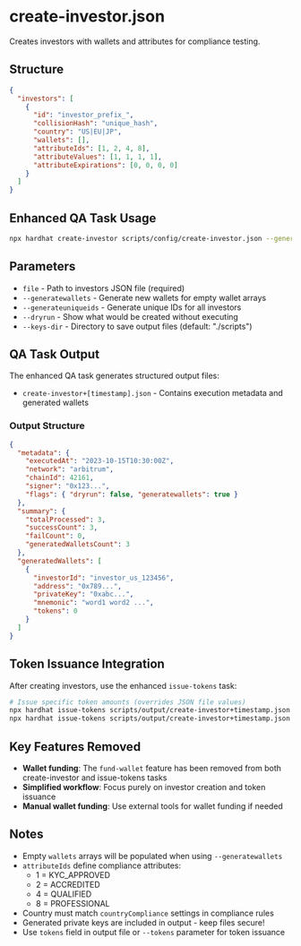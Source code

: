 # create-investor.json

Creates investors with wallets and attributes for compliance testing.

## Structure
```json
{
  "investors": [
    {
      "id": "investor_prefix_",
      "collisionHash": "unique_hash", 
      "country": "US|EU|JP",
      "wallets": [],
      "attributeIds": [1, 2, 4, 8],
      "attributeValues": [1, 1, 1, 1],
      "attributeExpirations": [0, 0, 0, 0]
    }
  ]
}
```

## Enhanced QA Task Usage
```bash
npx hardhat create-investor scripts/config/create-investor.json --generatewallets --generateuniqueids --network arbitrum
```

## Parameters
- `file` - Path to investors JSON file (required)
- `--generatewallets` - Generate new wallets for empty wallet arrays
- `--generateuniqueids` - Generate unique IDs for all investors  
- `--dryrun` - Show what would be created without executing
- `--keys-dir` - Directory to save output files (default: "./scripts")

## QA Task Output
The enhanced QA task generates structured output files:
- `create-investor+[timestamp].json` - Contains execution metadata and generated wallets

### Output Structure
```json
{
  "metadata": {
    "executedAt": "2023-10-15T10:30:00Z",
    "network": "arbitrum", 
    "chainId": 42161,
    "signer": "0x123...",
    "flags": { "dryrun": false, "generatewallets": true }
  },
  "summary": {
    "totalProcessed": 3,
    "successCount": 3,
    "failCount": 0,
    "generatedWalletsCount": 3
  },
  "generatedWallets": [
    {
      "investorId": "investor_us_123456",
      "address": "0x789...",
      "privateKey": "0xabc...",
      "mnemonic": "word1 word2 ...",
      "tokens": 0
    }
  ]
}
```

## Token Issuance Integration
After creating investors, use the enhanced `issue-tokens` task:

```bash
# Issue specific token amounts (overrides JSON file values)
npx hardhat issue-tokens scripts/output/create-investor+timestamp.json --tokens 2
npx hardhat issue-tokens scripts/output/create-investor+timestamp.json --tokens 5
```

## Key Features Removed
- **Wallet funding**: The `fund-wallet` feature has been removed from both create-investor and issue-tokens tasks
- **Simplified workflow**: Focus purely on investor creation and token issuance
- **Manual wallet funding**: Use external tools for wallet funding if needed

## Notes
- Empty `wallets` arrays will be populated when using `--generatewallets`
- `attributeIds` define compliance attributes:
  - 1 = KYC_APPROVED
  - 2 = ACCREDITED  
  - 4 = QUALIFIED
  - 8 = PROFESSIONAL
- Country must match `countryCompliance` settings in compliance rules
- Generated private keys are included in output - keep files secure!
- Use `tokens` field in output file or `--tokens` parameter for token issuance
